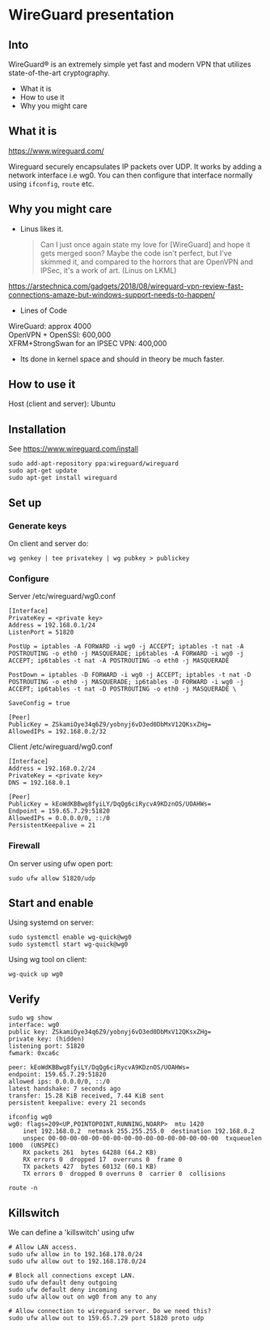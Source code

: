 WireGuard presentation
======================

Into
----

WireGuard® is an extremely simple yet fast and modern VPN that utilizes
state-of-the-art cryptography.

- What it is  
- How to use it  
- Why you might care  

What it is
----------

https://www.wireguard.com/

Wireguard securely encapsulates IP packets over UDP.  It works by adding a
network interface i.e wg0.  You can then configure that interface normally using
`ifconfig`, `route` etc.

Why you might care
------------------

- Linus likes it.

	> Can I just once again state my love for [WireGuard] and hope it gets merged
    > soon? Maybe the code isn't perfect, but I've skimmed it, and compared to the
    > horrors that are OpenVPN and IPSec, it's a work of art. (Linus on LKML)


https://arstechnica.com/gadgets/2018/08/wireguard-vpn-review-fast-connections-amaze-but-windows-support-needs-to-happen/

- Lines of Code

WireGuard: approx 4000  
OpenVPN + OpenSSl: 600,000  
XFRM+StrongSwan for an IPSEC VPN: 400,000  

- Its done in kernel space and should in theory be much faster.

How to use it
-------------

Host (client and server): Ubuntu

## Installation

See https://www.wireguard.com/install

	sudo add-apt-repository ppa:wireguard/wireguard
	sudo apt-get update
	sudo apt-get install wireguard


## Set up

### Generate keys

On client and server do:

	wg genkey | tee privatekey | wg pubkey > publickey

### Configure

Server /etc/wireguard/wg0.conf

	[Interface]
	PrivateKey = <private key>
	Address = 192.168.0.1/24
	ListenPort = 51820

	PostUp = iptables -A FORWARD -i wg0 -j ACCEPT; iptables -t nat -A POSTROUTING -o eth0 -j MASQUERADE; ip6tables -A FORWARD -i wg0 -j ACCEPT; ip6tables -t nat -A POSTROUTING -o eth0 -j MASQUERADE
		 	 
	PostDown = iptables -D FORWARD -i wg0 -j ACCEPT; iptables -t nat -D POSTROUTING -o eth0 -j MASQUERADE; ip6tables -D FORWARD -i wg0 -j ACCEPT; ip6tables -t nat -D POSTROUTING -o eth0 -j MASQUERADE \

	SaveConfig = true

	[Peer]
	PublicKey = ZSkamiOye34q6Z9/yobnyj6vD3ed0DbMxV12QKsxZHg=
	AllowedIPs = 192.168.0.2/32

Client /etc/wireguard/wg0.conf

	[Interface]
	Address = 192.168.0.2/24
	PrivateKey = <private key>
	DNS = 192.168.0.1

	[Peer]
	PublicKey = kEoWdKBBwg8fyiLY/DqQg6ciRycvA9KDznOS/UOAHWs=
	Endpoint = 159.65.7.29:51820
	AllowedIPs = 0.0.0.0/0, ::/0
	PersistentKeepalive = 21

### Firewall

On server using ufw open port:

	sudo ufw allow 51820/udp

## Start and enable

Using systemd on server:

	sudo systemctl enable wg-quick@wg0
	sudo systemctl start wg-quick@wg0

Using wg tool on client:

	wg-quick up wg0

## Verify

	sudo wg show
	interface: wg0
	public key: ZSkamiOye34q6Z9/yobnyj6vD3ed0DbMxV12QKsxZHg=
	private key: (hidden)
	listening port: 51820
	fwmark: 0xca6c

	peer: kEoWdKBBwg8fyiLY/DqQg6ciRycvA9KDznOS/UOAHWs=
	endpoint: 159.65.7.29:51820
	allowed ips: 0.0.0.0/0, ::/0
	latest handshake: 7 seconds ago
	transfer: 15.28 KiB received, 7.44 KiB sent
	persistent keepalive: every 21 seconds

	ifconfig wg0
	wg0: flags=209<UP,POINTOPOINT,RUNNING,NOARP>  mtu 1420
        inet 192.168.0.2  netmask 255.255.255.0  destination 192.168.0.2
        unspec 00-00-00-00-00-00-00-00-00-00-00-00-00-00-00-00  txqueuelen 1000  (UNSPEC)
        RX packets 261  bytes 64288 (64.2 KB)
        RX errors 0  dropped 17  overruns 0  frame 0
        TX packets 427  bytes 60132 (60.1 KB)
        TX errors 0  dropped 0 overruns 0  carrier 0  collisions 

	route -n

## Killswitch

We can define a 'killswitch' using ufw

    # Allow LAN access.
    sudo ufw allow in to 192.168.178.0/24
    sudo ufw allow out to 192.168.178.0/24

    # Block all connections except LAN.
    sudo ufw default deny outgoing
    sudo ufw default deny incoming
    sudo ufw allow out on wg0 from any to any

    # Allow connection to wireguard server. Do we need this?
    sudo ufw allow out to 159.65.7.29 port 51820 proto udp
